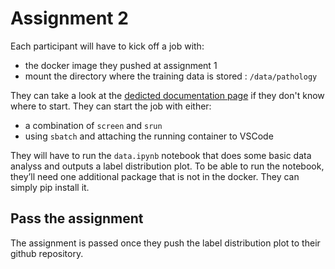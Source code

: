 # Assignment 2

Each participant will have to kick off a job with:
* the docker image they pushed at assignment 1
* mount the directory where the training data is stored : `/data/pathology`

They can take a look at the [dedicted documentation page](https://diagnijmegen.github.io/deepops-sol-config/running-jobs/) if they don't know where to start. They can start the job with either:
* a combination of `screen` and `srun`
* using `sbatch` and attaching the running container to VSCode

They will have to run the `data.ipynb` notebook that does some basic data analyss and outputs a label distribution plot. To be able to run the notebook, they’ll need one additional package that is not in the docker. They can simply pip install it.

## Pass the assignment

The assignment is passed once they push the label distribution plot to their github repository.

